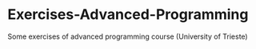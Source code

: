 # Exercises-Advanced-Programming
Some exercises of advanced programming course (University of Trieste)
